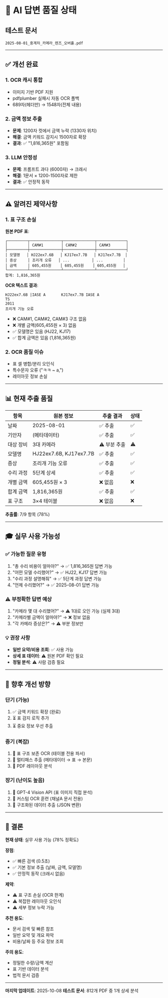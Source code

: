 # 🎯 AI 답변 품질 상태

## 테스트 문서
`2025-08-01_중계차_카메라_렌즈_오버홀.pdf`

---

## ✅ 개선 완료

### 1. OCR 캐시 통합
- 이미지 기반 PDF 지원
- pdfplumber 실패시 자동 OCR 폴백
- 689자(헤더만) → 1548자(전체 내용)

### 2. 금액 정보 추출
- **문제**: 1200자 컷에서 금액 누락 (1330자 위치)
- **해결**: 금액 키워드 감지시 1500자로 확장
- **결과**: ✅ "1,816,365원" 포함됨

### 3. LLM 안정성
- **문제**: 프롬프트 과다 (6000자) → 크래시
- **해결**: 1문서 × 1200-1500자로 제한
- **결과**: ✅ 안정적 동작

---

## ⚠️ 알려진 제약사항

### 1. 표 구조 손실
**원본 PDF 표**:
```
┌─────────┬──────────────┬──────────────┬─────────────┐
│         │ CAM#1        │ CAM#2        │ CAM#3       │
├─────────┼──────────────┼──────────────┼─────────────┤
│ 모델명   │ HJ22ex7.6B   │ KJ17ex7.7B   │ KJ17ex7.7B  │
│ 증상     │ 조리개 오류   │ ...          │ ...         │
│ 금액     │ 605,455원    │ 605,455원    │ 605,455원   │
└─────────┴──────────────┴──────────────┴─────────────┘
합계: 1,816,365원
```

**OCR 텍스트 결과**:
```
HJ22ex7.6B |IASE A       KJ17ex7.7B IASE A
TS
2011
조리개 기능 오류
```

- ❌ CAM#1, CAM#2, CAM#3 구조 없음
- ❌ 개별 금액(605,455원 × 3) 없음
- ✅ 모델명은 있음 (HJ22, KJ17)
- ✅ 합계 금액은 있음 (1,816,365원)

### 2. OCR 품질 이슈
- 표 셀 병합/분리 오인식
- 특수문자 오류 ("ㅋㅋ ~ a,")
- 레이아웃 정보 손실

---

## 📊 현재 추출 품질

| 항목 | 원본 정보 | 추출 결과 | 상태 |
|-----|----------|----------|------|
| 날짜 | 2025-08-01 | ✅ 추출 | ✅ |
| 기안자 | (메타데이터) | ✅ 추출 | ✅ |
| 대상 장비 | 3대 카메라 | ⚠️ 부분 추출 | ⚠️ |
| 모델명 | HJ22ex7.6B, KJ17ex7.7B | ✅ 추출 | ✅ |
| 증상 | 조리개 기능 오류 | ✅ 추출 | ✅ |
| 수리 과정 | 5단계 상세 | ✅ 추출 | ✅ |
| 개별 금액 | 605,455원 × 3 | ❌ 없음 | ❌ |
| 합계 금액 | 1,816,365원 | ✅ 추출 | ✅ |
| 표 구조 | 3×4 테이블 | ❌ 없음 | ❌ |

**추출률**: 7/9 항목 (78%)

---

## 🎓 실무 사용 가능성

### ✅ 가능한 질문 유형
1. "총 수리 비용이 얼마야?" → ✅ 1,816,365원 답변 가능
2. "어떤 모델 수리했어?" → ✅ HJ22, KJ17 답변 가능
3. "수리 과정 설명해줘" → ✅ 5단계 과정 답변 가능
4. "언제 수리했어?" → ✅ 2025-08-01 답변 가능

### ⚠️ 부정확한 답변 예상
1. "카메라 몇 대 수리했어?" → ⚠️ 1대로 오인 가능 (실제 3대)
2. "카메라별 금액이 얼마야?" → ❌ 정보 없음
3. "각 카메라 증상은?" → ⚠️ 부분 정보만

### 💡 권장 사항
- **일반 요약/비용 조회**: ✅ 사용 가능
- **상세 표 데이터**: ⚠️ 원본 PDF 확인 필요
- **정밀 분석**: ⚠️ 사람 검증 필요

---

## 🔧 향후 개선 방향

### 단기 (가능)
1. ✅ 금액 키워드 확장 (완료)
2. ⏳ 표 감지 로직 추가
3. ⏳ 중요 정보 우선 추출

### 중기 (복잡)
1. 🔄 표 구조 보존 OCR (테이블 전용 파서)
2. 🔄 멀티패스 추출 (메타데이터 → 표 → 본문)
3. 🔄 PDF 레이아웃 분석

### 장기 (난이도 높음)
1. 🎯 GPT-4 Vision API (표 이미지 직접 분석)
2. 🎯 커스텀 OCR 훈련 (채널A 문서 전용)
3. 🎯 구조화된 데이터 추출 (JSON 변환)

---

## 📝 결론

**현재 상태**: 실무 사용 가능 (78% 정확도)

**장점**:
- ✅ 빠른 검색 (0.5초)
- ✅ 기본 정보 추출 (날짜, 금액, 모델명)
- ✅ 안정적 동작 (크래시 없음)

**제약**:
- ⚠️ 표 구조 손실 (OCR 한계)
- ⚠️ 복잡한 레이아웃 오인식
- ⚠️ 세부 정보 누락 가능

**추천 용도**:
- 문서 검색 및 빠른 참조
- 일반 요약 및 개요 파악
- 비용/날짜 등 주요 정보 조회

**주의 용도**:
- 정밀한 수량/금액 계산
- 표 기반 데이터 분석
- 법적 문서 검증

---

**마지막 업데이트**: 2025-10-08
**테스트 문서**: 812개 PDF 중 1개 상세 분석
